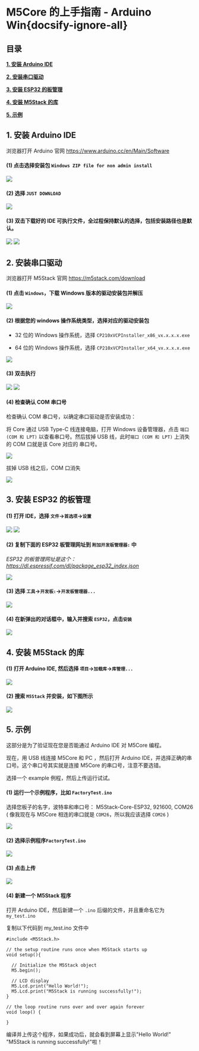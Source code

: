 ﻿# M5Core 的上手指南 - Arduino Win{docsify-ignore-all}

<!-- ?> 建议您先确认安装了 `USB驱动` 和 `Arduino IDE`。 如果还没的话，阅读这两篇文档[如何建立串口连接](zh_CN/related_documents/establish_serial_connection)和[安装 Arduino IDE](zh_CN/related_documents/how_to_install_git_and_arduino)。 -->

## 目录

**[1. 安装 Arduino IDE](#_1-安装-Arduino-IDE)**

**[2. 安装串口驱动](#_2-安装串口驱动)**

**[3. 安装 ESP32 的板管理](#_3-安装-ESP32-的板管理)**

**[4. 安装 M5Stack 的库](#_4-安装-M5Stack-的库)**

**[5. 示例](#_5-示例)**

## 1. 安装 Arduino IDE

<!-- *注意：如果已经安装了 IDE，请直接从[步骤 2](#_2-安装串口驱动) 开始。* -->

浏览器打开 Arduino 官网 https://www.arduino.cc/en/Main/Software

#### (1) 点击选择安装包 `Windows ZIP file for non admin install`

<img src="assets/img/getting_started_pics/m5stack_core/get_started_with_arduino_m5core/windows/arduino_cc_package.png">

#### (2) 选择 `JUST DOWNLOAD`

<img src="assets/img/getting_started_pics/m5stack_core/get_started_with_arduino_m5core/windows/arduino_cc_package_02.png">

#### (3) 双击下载好的 IDE 可执行文件，全过程保持默认的选择，包括安装路径也是默认。

<img src="assets/img/getting_started_pics/m5stack_core/get_started_with_arduino_m5core/windows/select_arduino_install_path.png">

<img src="assets/img/getting_started_pics/m5stack_core/get_started_with_arduino_m5core/windows/install_arduino_2.png">

## 2. 安装串口驱动

浏览器打开 M5Stack 官网 https://m5stack.com/download

#### (1) 点击 `Windows`，下载 Windows 版本的驱动安装包并解压

<img src="assets/img/getting_started_pics/m5stack_core/get_started_with_arduino_m5core/windows/download_usb_driver_win_01.png">

#### (2) 根据您的 windows 操作系统类型，选择对应的驱动安装包

* 32 位的 Windows 操作系统，选择 `CP210xVCPInstaller_x86_vx.x.x.x.exe`

* 64 位的 Windows 操作系统，选择 `CP210xVCPInstaller_x64_vx.x.x.x.exe`

<img src="assets/img/getting_started_pics/establish_serial_connection/windows_install_usb_driver01.png">

#### (3) 双击执行

<img src="assets/img/getting_started_pics/establish_serial_connection/windows_install_usb_driver02.png">

<img src="assets/img/getting_started_pics/establish_serial_connection/windows_install_usb_driver03.png">

#### (4) 检查确认 COM 串口号

检查确认 COM 串口号，以确定串口驱动是否安装成功：

将 Core 通过 USB Type-C 线连接电脑，打开 Windows 设备管理器，点击 `端口 (COM 和 LPT)` 以查看串口号。然后拔掉 USB 线，此时`端口 (COM 和 LPT)` 上消失的 COM 口就是该 Core 对应的 串口号。

<img src="assets/img/getting_started_pics/m5stack_core/get_started_with_arduino_m5core/windows/check_serial_port_01_cn.png">

拔掉 USB 线之后，COM 口消失

<img src="assets/img/getting_started_pics/m5stack_core/get_started_with_arduino_m5core/windows/check_serial_port_02_cn.png">

## 3. 安装 ESP32 的板管理

#### (1) 打开 IDE，选择 `文件`->`首选项`->`设置`

<img src="assets/img/getting_started_pics/m5stack_core/get_started_with_arduino_m5core/windows/quick_start_arduino_win_01_cn.png">

<img src="assets/img/getting_started_pics/m5stack_core/get_started_with_arduino_m5core/windows/quick_start_arduino_win_02_cn.png">

#### (2) 复制下面的 ESP32 板管理网址到 `附加开发板管理器:` 中

*ESP32 的板管理网址是这个：https://dl.espressif.com/dl/package_esp32_index.json*

<img src="assets/img/getting_started_pics/m5stack_core/get_started_with_arduino_m5core/windows/quick_start_arduino_win_03_cn.png">

#### (3) 选择 `工具`->`开发板:`->`开发板管理器...`

<img src="assets/img/getting_started_pics/m5stack_core/get_started_with_arduino_m5core/windows/quick_start_arduino_win_04_cn.png">

#### (4) 在新弹出的对话框中，输入并搜索 `ESP32`，点击`安装`

<img src="assets/img/getting_started_pics/m5stack_core/get_started_with_arduino_m5core/windows/quick_start_arduino_win_05_cn.png">

## 4. 安装 M5Stack 的库

#### (1) 打开 Arduino IDE, 然后选择 `项目`->`加载库`->`库管理...`

<img src="assets/img/getting_started_pics/m5stack_core/get_started_with_arduino_m5core/windows/install_m5stack_lib_01_cn.png">

#### (2) 搜索 `M5Stack` 并安装，如下图所示

<img src="assets/img/getting_started_pics/m5stack_core/get_started_with_arduino_m5core/windows/install_m5stack_lib_02_cn.png">

<!-- ?> *如果显示下图这样，表示您已经安装了 M5Stack，可是需要升级。*

<img src="assets/img/getting_started_pics/m5stack_core/get_started_with_arduino_m5core/windows/update_m5stack_lib.png"> -->

## 5. 示例

这部分是为了验证现在您是否能通过 Arduino IDE 对 M5Core 编程。

现在，用 USB 线连接 M5Core 和 PC ，然后打开 Arduino IDE，并选择正确的串口号。这个串口号其实就是连接 M5Core 的串口号，注意不要选错。

选择一个 example 例程，然后上传运行试试。

#### (1) 运行一个示例程序，比如 `FactoryTest.ino`

选择您板子的名字，波特率和串口号： M5Stack-Core-ESP32, 921600, COM26 ( 像我现在与 M5Core 相连的串口就是 `COM26`，所以我应该选择 `COM26` )

<img src="assets/img/getting_started_pics/m5stack_core/get_started_with_arduino_m5core/windows/select_board_baudrate_serial_port_cn.png">

#### (2) 选择示例程序`FactoryTest.ino`

<img src="assets/img/getting_started_pics/m5stack_core/get_started_with_arduino_m5core/windows/select_an_example_cn.png">

#### (3) 点击上传

<img src="assets/img/getting_started_pics/m5stack_core/get_started_with_arduino_m5core/windows/arduino_upload_cn.png">

#### (4) 新建一个 M5Stack 程序

打开 Arduino IDE，然后新建一个 `.ino` 后缀的文件，并且重命名它为 `my_test.ino`

复制以下代码到 my_test.ino 文件中

```arduino
#include <M5Stack.h>

// the setup routine runs once when M5Stack starts up
void setup(){

  // Initialize the M5Stack object
  M5.begin();

  // LCD display
  M5.Lcd.print("Hello World!");
  M5.Lcd.print("M5Stack is running successfully!");
}

// the loop routine runs over and over again forever
void loop() {

}
```

编译并上传这个程序，如果成功后，就会看到屏幕上显示"Hello World!" "M5Stack is running successfully!"啦！

<!-- ?> *如果您想升级 5Stack 库的话，请移步阅读这篇文档[如何升级Arduino-M5Stack库](zh_CN/related_documents/upgrade_m5stack_lib).* -->
